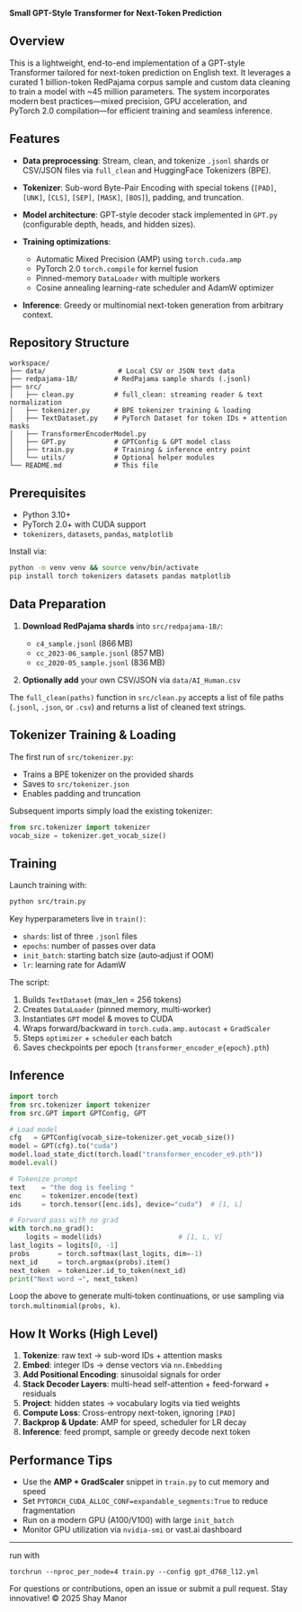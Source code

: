 **Small GPT-Style Transformer for Next-Token Prediction**

## Overview

This is a lightweight, end-to-end implementation of a GPT-style Transformer tailored for next-token prediction on English text. It leverages a curated 1 billion-token RedPajama corpus sample and custom data cleaning to train a model with \~45 million parameters. The system incorporates modern best practices—mixed precision, GPU acceleration, and PyTorch 2.0 compilation—for efficient training and seamless inference.

## Features

* **Data preprocessing**: Stream, clean, and tokenize `.jsonl` shards or CSV/JSON files via `full_clean` and HuggingFace Tokenizers (BPE).
* **Tokenizer**: Sub-word Byte-Pair Encoding with special tokens (`[PAD]`, `[UNK]`, `[CLS]`, `[SEP]`, `[MASK]`, `[BOS]`), padding, and truncation.
* **Model architecture**: GPT-style decoder stack implemented in `GPT.py` (configurable depth, heads, and hidden sizes).
* **Training optimizations**:

  * Automatic Mixed Precision (AMP) using `torch.cuda.amp`
  * PyTorch 2.0 `torch.compile` for kernel fusion
  * Pinned-memory `DataLoader` with multiple workers
  * Cosine annealing learning-rate scheduler and AdamW optimizer
* **Inference**: Greedy or multinomial next-token generation from arbitrary context.

## Repository Structure

```
workspace/
├── data/                  # Local CSV or JSON text data
├── redpajama-1B/         # RedPajama sample shards (.jsonl)
├── src/
│   ├── clean.py          # full_clean: streaming reader & text normalization
│   ├── tokenizer.py      # BPE tokenizer training & loading
│   ├── TextDataset.py    # PyTorch Dataset for token IDs + attention masks
│   ├── TransformerEncoderModel.py
│   ├── GPT.py            # GPTConfig & GPT model class
│   ├── train.py          # Training & inference entry point
│   └── utils/            # Optional helper modules
└── README.md             # This file
```

## Prerequisites

* Python 3.10+
* PyTorch 2.0+ with CUDA support
* `tokenizers`, `datasets`, `pandas`, `matplotlib`

Install via:

```bash
python -m venv venv && source venv/bin/activate
pip install torch tokenizers datasets pandas matplotlib
```

## Data Preparation

1. **Download RedPajama shards** into `src/redpajama-1B/`:

   * `c4_sample.jsonl` (866 MB)
   * `cc_2023-06_sample.jsonl` (857 MB)
   * `cc_2020-05_sample.jsonl` (836 MB)
2. **Optionally add** your own CSV/JSON via `data/AI_Human.csv`

The `full_clean(paths)` function in `src/clean.py` accepts a list of file paths (`.jsonl`, `.json`, or `.csv`) and returns a list of cleaned text strings.

## Tokenizer Training & Loading

The first run of `src/tokenizer.py`:

* Trains a BPE tokenizer on the provided shards
* Saves to `src/tokenizer.json`
* Enables padding and truncation

Subsequent imports simply load the existing tokenizer:

```python
from src.tokenizer import tokenizer
vocab_size = tokenizer.get_vocab_size()
```

## Training

Launch training with:

```bash
python src/train.py
```

Key hyperparameters live in `train()`:

* `shards`: list of three `.jsonl` files
* `epochs`: number of passes over data
* `init_batch`: starting batch size (auto‐adjust if OOM)
* `lr`: learning rate for AdamW

The script:

1. Builds `TextDataset` (max\_len = 256 tokens)
2. Creates `DataLoader` (pinned memory, multi‐worker)
3. Instantiates `GPT` model & moves to CUDA
4. Wraps forward/backward in `torch.cuda.amp.autocast` + `GradScaler`
5. Steps `optimizer` + `scheduler` each batch
6. Saves checkpoints per epoch (`transformer_encoder_e{epoch}.pth`)

## Inference

```python
import torch
from src.tokenizer import tokenizer
from src.GPT import GPTConfig, GPT

# Load model
cfg   = GPTConfig(vocab_size=tokenizer.get_vocab_size())
model = GPT(cfg).to("cuda")
model.load_state_dict(torch.load("transformer_encoder_e9.pth"))
model.eval()

# Tokenize prompt
text    = "the dog is feeling "
enc     = tokenizer.encode(text)
ids     = torch.tensor([enc.ids], device="cuda")  # [1, L]

# Forward pass with no grad
with torch.no_grad():
    logits = model(ids)                   # [1, L, V]
last_logits = logits[0, -1]
probs       = torch.softmax(last_logits, dim=-1)
next_id     = torch.argmax(probs).item()
next_token  = tokenizer.id_to_token(next_id)
print("Next word →", next_token)
```

Loop the above to generate multi‐token continuations, or use sampling via `torch.multinomial(probs, k)`.

## How It Works (High Level)

1. **Tokenize**: raw text → sub-word IDs + attention masks
2. **Embed**: integer IDs → dense vectors via `nn.Embedding`
3. **Add Positional Encoding**: sinusoidal signals for order
4. **Stack Decoder Layers**: multi-head self-attention + feed-forward + residuals
5. **Project**: hidden states → vocabulary logits via tied weights
6. **Compute Loss**: Cross-entropy next-token, ignoring `[PAD]`
7. **Backprop & Update**: AMP for speed, scheduler for LR decay
8. **Inference**: feed prompt, sample or greedy decode next token

## Performance Tips

* Use the **AMP + GradScaler** snippet in `train.py` to cut memory and speed
* Set `PYTORCH_CUDA_ALLOC_CONF=expandable_segments:True` to reduce fragmentation
* Run on a modern GPU (A100/V100) with large `init_batch`
* Monitor GPU utilization via `nvidia-smi` or vast.ai dashboard

---

run with
```commandline
torchrun --nproc_per_node=4 train.py --config gpt_d768_l12.yml
```

For questions or contributions, open an issue or submit a pull request. Stay innovative!
© 2025 Shay Manor
